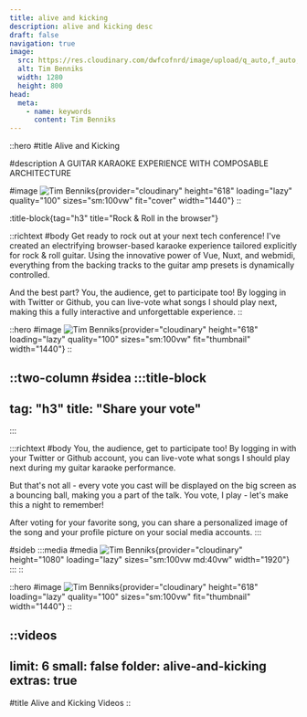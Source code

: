 ```yaml
---
title: alive and kicking
description: alive and kicking desc
draft: false
navigation: true
image:
  src: https://res.cloudinary.com/dwfcofnrd/image/upload/q_auto,f_auto,w_1280/Tim/tim_aug_2023.png
  alt: Tim Benniks
  width: 1280
  height: 800
head:
  meta:
    - name: keywords
      content: Tim Benniks
---
```


::hero
#title
Alive and Kicking

#description
A GUITAR KARAOKE EXPERIENCE WITH COMPOSABLE ARCHITECTURE

#image
![Tim Benniks](https://res.cloudinary.com/dwfcofnrd/image/upload/v1718459447/Tim/contentcon-tim.png){provider="cloudinary" height="618" loading="lazy" quality="100" sizes="sm:100vw" fit="cover" width="1440"}
::

:title-block{tag="h3" title="Rock & Roll in the browser"}

::richtext
#body
Get ready to rock out at your next tech conference! I've created an electrifying browser-based karaoke experience tailored explicitly for rock & roll guitar. Using the innovative power of Vue, Nuxt, and webmidi, everything from the backing tracks to the guitar amp presets is dynamically controlled.

And the best part? You, the audience, get to participate too! By logging in with Twitter or Github, you can live-vote what songs I should play next, making this a fully interactive and unforgettable experience.
::

::hero
#image
![Tim Benniks](https://res.cloudinary.com/dwfcofnrd/image/upload/v1713948358/Alive%20and%20Kicking/104649HDV09996-Enhanced-NR.jpg){provider="cloudinary" height="618" loading="lazy" quality="100" sizes="sm:100vw" fit="thumbnail" width="1440"}
::

::two-column
#sidea
  :::title-block
  ---
  tag: "h3" 
  title: "Share your vote"
  ---
  :::

  :::richtext
  #body
  You, the audience, get to participate too! By logging in with your Twitter or Github account, you can live-vote what songs I should play next during my guitar karaoke performance.

  But that's not all - every vote you cast will be displayed on the big screen as a bouncing ball, making you a part of the talk. You vote, I play - let's make this a night to remember!

  After voting for your favorite song, you can share a personalized image of the song and your profile picture on your social media accounts.
  :::

#sideb
  :::media
  #media
  ![Tim Benniks](https://res.cloudinary.com/dwfcofnrd/image/upload/v1718461639/share_ddu23k.jpg){provider="cloudinary" height="1080" loading="lazy" sizes="sm:100vw md:40vw" width="1920"}
  :::
::

::hero
#image
![Tim Benniks](https://res.cloudinary.com/dwfcofnrd/image/upload/v1713948347/Alive%20and%20Kicking/102217HDV09938-Enhanced-NR.jpg){provider="cloudinary" height="618" loading="lazy" quality="100" sizes="sm:100vw" fit="thumbnail" width="1440"}
::

::videos
---
limit: 6
small: false
folder: alive-and-kicking
extras: true
---
#title
Alive and Kicking Videos
::